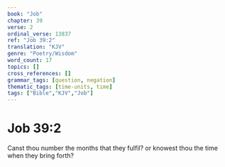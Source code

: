 ```yaml
---
book: "Job"
chapter: 39
verse: 2
ordinal_verse: 13837
ref: "Job 39:2"
translation: "KJV"
genre: "Poetry/Wisdom"
word_count: 17
topics: []
cross_references: []
grammar_tags: [question, negation]
thematic_tags: [time-units, time]
tags: ["Bible","KJV","Job"]
---
```


# Job 39:2

Canst thou number the months that they fulfil? or knowest thou the time when they bring forth?
